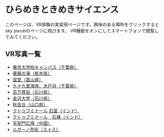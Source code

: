 # ひらめきときめきサイエンス 
このページは、VR体験の実習用ページです。興味のある場所をクリックするとsky pixcelのページに飛びます。
VR機能をオンにしてスマートフォンで閲覧してみてください。

## VR写真一覧

- [東京大学柏キャンパス（千葉県）](https://www.skypixel.com/photos/3471ab95-4485-47f5-a515-9da946c5d3c4)
- [華厳の滝（栃木県）](https://www.skypixel.com/photos/bd494046-d983-4b5b-8a26-b60f996508c2)
- [室堂（富山県）](https://www.skypixel.com/photos/65206e6e-8bff-4094-b7ad-933c001de11a)
- [九十九里海岸、木戸浜（千葉県）](https://www.skypixel.com/photos/6c37dc93-d01d-4fcd-b274-b81fc0187f43)
- [百万貫岩（石川県）](https://www.skypixel.com/photos/hyakuman-gan-no-iwa-rock)
- [金沢大学（石川県）](https://www.skypixel.com/photos/kanazawa-univ)
- [秋吉台（山口県）](https://www.skypixel.com/photos/akiyoshi-plateau)
- [クトゥブミナール 石室（インド）](https://www.skypixel.com/photos/3ae131fb-eaad-4ee8-b7b3-45ebe4c64d49)
- [クトゥブミナール　石棟（インド）](https://www.skypixel.com/photos/bbe39506-83b7-4584-b48f-2f350e09bb26)
- [天安門広場（中国）](https://www.skypixel.com/photos/tiananmen-square)
- [ルガーノ市街（スイス）](https://www.skypixel.com/photo360s/lugano-0e3a5d3b-44f0-4174-b2e7-49a1d96005e2)
